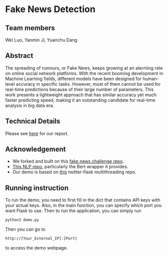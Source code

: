 # Fake News Detection

## Team members
Wei Luo, Yanmin Ji, Yuanchu Dang

## Abstract
The spreading of rumours, or Fake News, keeps growing at an alarming rate on online social network platforms. With the recent booming development in Machine Learning fields, different models have been designed for human-level accuracy in specific tasks. However, most of them cannot be used for real-time predictions because of their large number of parameters.  This work presents a lightweight approach that has similar accuracy yet much faster predicting speed, making it an outstanding candidate for real-time analysis in big data era.

## Technical Details
Please see [here](report.pdf) for our report.

## Acknowledgement
* We forked and built on this [fake news challenge repo](https://github.com/uclmr/fakenewschallenge).
* [This NLP repo](https://github.com/dmlc/gluon-nlp/), particularly the Bert wrapper it provides. 
* Our demo is based on [this](https://github.com/naushadzaman/flask-socketio-with-twitter) twitter-flask multithreading repo. 

## Running instruction
To run the demo, you need to first fill in the dict that contains API keys with your actual keys.  Also, in the main function, you can specify which port you want Flask to use.  Then to run the application, you can simply run 
```
python3 demo.py
```
Then you can go to 
```
http://[Your_External_IP]:[Port]
```
to access the demo webpage.
